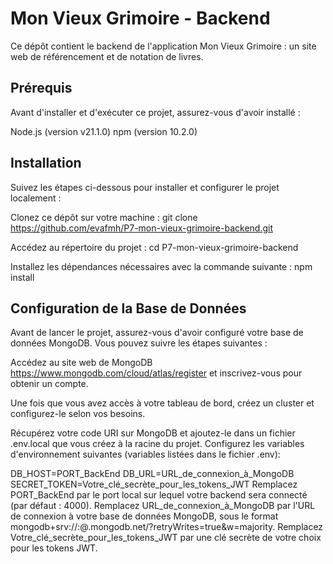 # Mon Vieux Grimoire - Backend
Ce dépôt contient le backend de l'application Mon Vieux Grimoire : un site web de référencement et de notation de livres.

## Prérequis
Avant d'installer et d'exécuter ce projet, assurez-vous d'avoir installé :

Node.js (version v21.1.0)
npm (version 10.2.0)

## Installation
Suivez les étapes ci-dessous pour installer et configurer le projet localement :

Clonez ce dépôt sur votre machine :
git clone https://github.com/evafmh/P7-mon-vieux-grimoire-backend.git

Accédez au répertoire du projet :
cd P7-mon-vieux-grimoire-backend

Installez les dépendances nécessaires avec la commande suivante :
npm install

## Configuration de la Base de Données
Avant de lancer le projet, assurez-vous d'avoir configuré votre base de données MongoDB. Vous pouvez suivre les étapes suivantes :

Accédez au site web de MongoDB https://www.mongodb.com/cloud/atlas/register et inscrivez-vous pour obtenir un compte.

Une fois que vous avez accès à votre tableau de bord, créez un cluster et configurez-le selon vos besoins.

Récupérez votre code URI sur MongoDB et ajoutez-le dans un fichier .env.local que vous créez à la racine du projet. Configurez les variables d'environnement suivantes (variables listées dans le fichier .env):

DB_HOST=PORT_BackEnd
DB_URL=URL_de_connexion_à_MongoDB
SECRET_TOKEN=Votre_clé_secrète_pour_les_tokens_JWT
Remplacez PORT_BackEnd par le port local sur lequel votre backend sera connecté (par défaut : 4000).
Remplacez URL_de_connexion_à_MongoDB par l'URL de connexion à votre base de données MongoDB, sous le format mongodb+srv://<username>:<password>@<cluster>.mongodb.net/<dbname>?retryWrites=true&w=majority.
Remplacez Votre_clé_secrète_pour_les_tokens_JWT par une clé secrète de votre choix pour les tokens JWT.